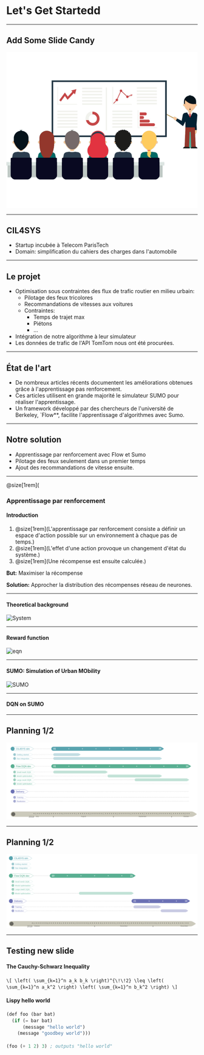 # Let's Get Startedd

---

## Add Some Slide Candy

![](pres/assets/img/presentation.png)

---

## CIL4SYS

- Startup incubée à Telecom ParisTech
- Domain: simplification du cahiers des charges dans l'automobile

---

## Le projet

- Optimisation sous contraintes des flux de trafic routier en milieu urbain:
  - Pilotage des feux tricolores
  - Recommandations de vitesses aux voitures
  - Contraintes:
    - Temps de trajet max
    - Piétons
    - ...
- Intégration de notre algorithme à leur simulateur
- Les données de trafic de l'API TomTom nous ont été procurées.

---

## État de l'art

- De nombreux articles récents documentent les améliorations obtenues grâce à l'apprentissage pas renforcement.
- Ces articles utilisent en grande majorité le simulateur SUMO pour réaliser l'apprentissage.
- Un framework développé par des chercheurs de l'université de Berkeley, `Flow**, facilite l'apprentissage d'algorithmes avec Sumo.

---

## Notre solution

- Apprentissage par renforcement avec Flow et Sumo
- Pilotage des feux seulement dans un premier temps
- Ajout des recommandations de vitesse ensuite.

---

@size[1rem](
### Apprentissage par renforcement

#### Introduction

1. @size[1rem](L'apprentissage par renforcement consiste a définir un espace d'action possible sur un environnement à chaque pas de temps.)
2. @size[1rem](L'effet d'une action provoque un changement d'état du système.)
3. @size[1rem](Une récompense est ensuite calculée.)

**But:**  Maximiser la récompense

**Solution:** Approcher la distribution des récompenses réseau de neurones.

---

#### Theoretical background

![System](https://cdn-images-1.medium.com/max/1000/1*mPGk9WTNNvp3i4-9JFgD3w.png)

---

#### Reward function

![eqn](https://cdn-images-1.medium.com/max/800/1*CLBIXdpk8ft0-1MFH8FwUg.png)

---

#### SUMO: Simulation of Urban MObility

![SUMO](https://blogs.mtu.edu/vehicularcomlab/files/2017/06/sumo_MTUmap.png)

---

#### DQN on SUMO

---

## Planning 1/2

![](pres/assets/img/gantt1.png)

---

## Planning 1/2

![](pres/assets/img/gantt2.png)

---

## Testing new slide

#### The Cauchy-Schwarz Inequality

`\[
\left( \sum_{k=1}^n a_k b_k \right)^{\!\!2} \leq
 \left( \sum_{k=1}^n a_k^2 \right) \left( \sum_{k=1}^n b_k^2 \right)
\]`

#### Lispy hello world

``` lisp
(def foo (bar bat)
  (if (= bar bat)
      (message "hello world")
    (message "goodbey world")))

(foo (+ 1 2) 3) ; outputs "hello world"
```
